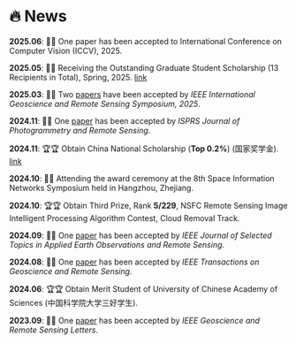 # 🔥 News

**2025.06**: 🎉🎉 One paper has been accepted to International Conference on Computer Vision (ICCV), 2025.

**2025.05**: 🎉🎉 Receiving the Outstanding Graduate Student Scholarship (13 Recipients in Total), Spring, 2025. [link](https://aircas.ac.cn/kjrh/rhtzgg/202505/t20250514_7654034.html)

**2025.03**: 🎉🎉 Two [papers](https://yc-cui.github.io/#IGARSS-Super-AD) have been accepted by *IEEE International Geoscience and Remote Sensing Symposium, 2025*.


**2024.11**: 🎉🎉 One [paper](https://yc-cui.github.io/#ISPRS-PreMix) has been accepted by *ISPRS Journal of Photogrammetry and Remote Sensing*.


**2024.11**: 🏆🏆 Obtain China National Scholarship (**Top 0.2%**) (国家奖学金). [link](https://aircas.ac.cn/kjrh/rhtzgg/202411/t20241121_7444148.html)


**2024.10**: 📖📖 Attending the award ceremony at the 8th Space Information Networks Symposium held in Hangzhou, Zhejiang.


**2024.10**: 🏆🏆 Obtain Third Prize, Rank **5/229**, NSFC Remote Sensing Image Intelligent Processing Algorithm Contest, Cloud Removal Track.

**2024.09**: 🎉🎉 One [paper](https://yc-cui.github.io/#JSTARS-SDCS) has been accepted by *IEEE Journal of Selected Topics in Applied Earth Observations and Remote Sensing*.


**2024.08**: 🎉🎉 One [paper](https://yc-cui.github.io/#TGRS-PEMAE) has been accepted by *IEEE Transactions on Geoscience and Remote Sensing*.


**2024.06**: 🏆🏆 Obtain Merit Student of University of Chinese Academy of Sciences (中国科学院大学三好学生).


**2023.09**: 🎉🎉 One [paper](https://yc-cui.github.io/#GRSL-Extend-GAN) has been accepted by *IEEE Geoscience and Remote Sensing Letters*.

